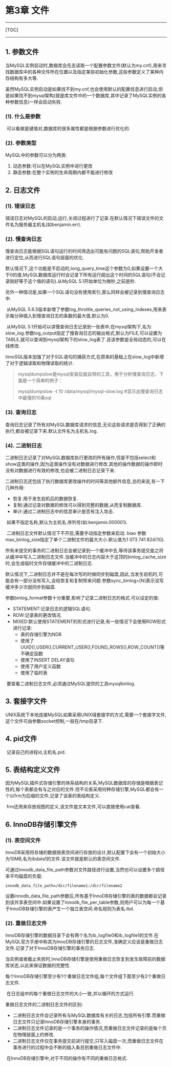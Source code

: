# 第3章 文件

------

[TOC]

------

## 1. 参数文件

​		当MySQL实例启动时,数据库会先去读取一个配置参数文件(默认为my.cnf),用来寻找数据库中的各种文件所在位置以及指定某些初始化参数,这些参数定义了某种内存结构有多大等.

​		虽然MySQL实例启动是如果找不到my.cnf,也会使用默认的配置信息进行启动,但是如果找不到mysql架构(就是库文件中的一个数据库,其中记录了MySQL实例的各种参数信息)一样会启动失败.

### (1). 什么是参数

​		可以看做是键值对,数据库的很多属性都是根据参数进行优化的.

### (2). 参数类型

MySQL中的参数可以分为两类:

1.  动态参数:可以在MySQL实例中进行更改
1.  静态参数:在整个实例的生命周期内都不能进行修改

## 2. 日志文件

### (1). 错误日志

​		错误日志对MySQL的启动,运行,关闭过程进行了记录.在默认情况下错误文件的文件名为服务器主机名(如benjamin.err).

### (2). 慢查询日志

​		慢查询日志能根据SQL语句运行的时间筛选出可能有问题的SQL语句,帮助开发者进行定位,从而进行SQL语句层面的优化.

​		默认情况下,这个功能是不启动的,long_query_time这个参数为0,如果设置一个大于0的值,MySQL数据库运行时会记录下所有运行超出这个时间的SQL语句(不会记录刚好等于这个值的语句).从MySQL 5.1开始单位为微秒,之前是秒.

​		另外一种情况是,如果一个SQL语句没有使用索引,那么同样会被记录到慢查询日志中.

​		从MySQL 5.6.5版本新增了参数log_throttle_queries_not_using_indexes,用来表示每分钟插入到慢查询日志的条数的最大值,默认为0.

​		从MySQL 5.1开始可以讲慢查询日志记录到一张表中,在mysql架构下,名为slow_log.参数log_output指定了慢查询日志的输出格式,默认为FILE,可以设置为TABLE,就可以查询到mysql架构下的slow_log表了.且该参数是全局动态的,可以在线修改.

​		InnoSQL版本加强了对于SQL语句的捕获方式,在原来的基础上在slow_log中新增了对于逻辑读取和物理读取的统计.

>   mysqldumpslow是mysql安装后就自带的工具，用于分析慢查询日志，下面是一个简单的例子：
>
>   mysqldumpslow -t 10 /data/mysql/mysql-slow.log #显示出慢查询日志中最慢的10条sql

### (3). 查询日志

​		查询日志记录了所有对MySQL数据库请求的信息,无论这些请求是否得到了正确的执行,都会被记录下来.默认文件名为主机名.log.

### (4). 二进制日志

​		二进制日志记录了对MySQL数据库执行更改的所有操作,但是不包括select和show这类的操作,因为这类操作没有对数据进行修改.其他的操作数据的操作即时没有对数据进行有效的修改,也会被二进制日志记录下来.

​		二进制日志还包括了执行数据库更改操作的时间等其他额外信息,总的来说,有一下几种作用:

-   恢复:用于发生宕机后的数据恢复.
-   复制:通过记录对数据的修改可以得到完整的数据,从而复制数据库.
-   审计:通过二进制日志中的信息审计是否有注入攻击.

​		如果不指定名称,默认为主机名.序列号(如:benjamin.000001).

​		二进制日志文件默认情况下不开启,需要手动指定参数来启动.
biao
​		参数max_binlog_size指定了单个二进制文件的最大大小.默认值为1 073 741 824(1G).

​		所有未提交的事务的二进制日志会被记录到一个缓冲中去,等待该事务提交是之将从缓冲中写入二进制日志文件.当缓冲中的日志内容大于这顶的binlog_cache_size时,会生成临时文件存储缓冲中的二进制日志.

​		默认情况下,二进制日志并不是在每次写的时候同步到磁盘,因此,当发生宕机时,可能会有一部分没有写入,会给恢复和复制带来问题.参数sync_binlog=[N]表示没写缓冲多少次就同步到磁盘.

​		参数binlog_format参数十分重要,影响了记录二进制日志的格式.可以设定的值:

-   STATEMENT:记录日志的逻辑SQL语句.
-   ROW:记录表的更改情况.
-   MIXED:默认使用STATEMENT的形式进行记录,有一些情况下会使用ROW形式进行记录:
    -   表的存储引擎为NDB
    -   使用了UUID(),USER(),CURRENT_USER(),FOUND_ROWS(),ROW_COUNT()等不确定函数
    -   使用了INSERT DELAY语句
    -   使用了用户定义函数
    -   使用了临时表

​		要查看二进制日志文件,必须通过MySQL提供的工具mysqlbinlog.

## 3. 套接字文件

​		UNIX系统下本地连接MySQL如果采用UNIX域套接字的方式,需要一个套接字文件,这个文件可由参数socket控制,一般在/tmp目录下.

## 4. pid文件

​		记录自己的进程id,主机名.pid.

## 5. 表结构定义文件

​		因为MySQL插件式存储引擎的体系结构的关系,MySQL数据库的存储是根据表记性的,每个表都会有与之对应的文件.但不论表采用何种存储引擎,MySQL都会有一个以frm为后缀的文件,记录了该表的表结构定义.

​		frm还用来存放视图的定义,该文件是文本文件,可以直接使用cat查看.

## 6. InnoDB存储引擎文件

### (1). 表空间文件

​		InnoDB采用将存储的数据按表空间进行存放的设计,默认配置下会有一个初始大小为10MB,名为ibdata1的文件.该文件就是默认的表空间文件.

​		可通过innodb_data_file_path参数对文件路径进行设置,当然也可以设置多个路径来平均磁盘的负载:

```
innodb_data_file_path=/dir/filename1:/dir/filename2
```

​		设置innodb_data_file_path参数后,所有基于InnoDB存储引擎的表的数据都会记录到该共享表空间中.如果设置了innodb_file_per_table参数,则用户可以为每一个基于InnoDB存储引擎的表产生一个独立表空间.命名规则为表名.ibd.

### (2). 重做日志文件

​		InnoDB存储引擎的数据目录下会有两个名为ib_logfile0和ib_logfile1的文件.在MySQL官方手册中称其为InnoDB存储引擎的日志文件,准确定义应该是重做日志文件.记录了对于InnoDB存储引擎的事务日志.

​		当实例或者截止失败时,InnoDB存储引擎是使用重做日志恢复到发生故障前的数据库状态,以此来保证数据的完整性.

​		每个InnoDB存储引擎至少有1个重做日志文件组,每个文件组下面至少有2个重做日志文件.

​		在日志组中的每个重做日志文件的大小一致,并以循环的方式运行.

重做日志文件的二进制日志文件的区别:

-   二进制日志文件会记录所有与MySQL数据库有关的日志,包括所有引擎.而重做日志文件只记录InnoDB存储引擎本身的事务.
-   二进制日志文件记录的是一个事务的操作情况,而重做日志文件记录的是每个页在物理层面上的修改.
-   二进制日志文件仅在事务提交前进行提交,只写入磁盘一次,而重做日志文件在事务进行的过程中会不断的插入条目到重做日志文件中.

​		在InnoDB存储引擎中,对于不同的操作有不同的重做日志格式.